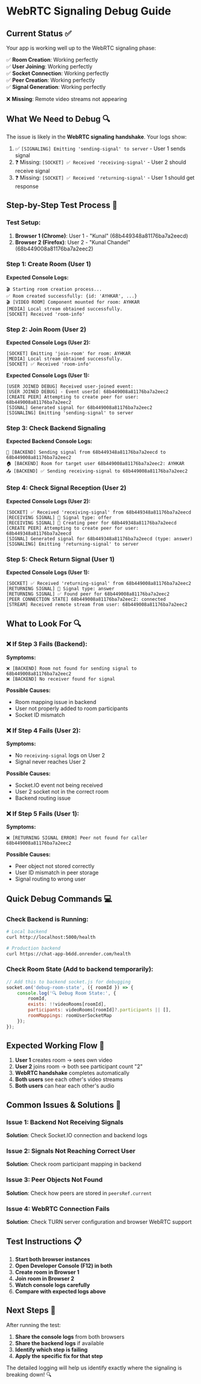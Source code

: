 # WebRTC Signaling Debug Guide

## Current Status ✅
Your app is working well up to the WebRTC signaling phase:

✅ **Room Creation**: Working perfectly  
✅ **User Joining**: Working perfectly  
✅ **Socket Connection**: Working perfectly  
✅ **Peer Creation**: Working perfectly  
✅ **Signal Generation**: Working perfectly  

❌ **Missing**: Remote video streams not appearing

## What We Need to Debug 🔍

The issue is likely in the **WebRTC signaling handshake**. Your logs show:

1. ✅ `[SIGNALING] Emitting 'sending-signal' to server` - User 1 sends signal
2. ❓ Missing: `[SOCKET] ✅ Received 'receiving-signal'` - User 2 should receive signal  
3. ❓ Missing: `[SOCKET] ✅ Received 'returning-signal'` - User 1 should get response

## Step-by-Step Test Process 🧪

### Test Setup:
1. **Browser 1 (Chrome)**: User 1 - "Kunal" (68b449348a81176ba7a2eecd)
2. **Browser 2 (Firefox)**: User 2 - "Kunal Chandel" (68b449008a81176ba7a2eec2)

### Step 1: Create Room (User 1)
**Expected Console Logs:**
```
🎬 Starting room creation process...
✅ Room created successfully: {id: 'AYHKAR', ...}
🎬 [VIDEO ROOM] Component mounted for room: AYHKAR
[MEDIA] Local stream obtained successfully.
[SOCKET] Received 'room-info'
```

### Step 2: Join Room (User 2)  
**Expected Console Logs (User 2):**
```
[SOCKET] Emitting 'join-room' for room: AYHKAR
[MEDIA] Local stream obtained successfully.
[SOCKET] ✅ Received 'room-info'
```

**Expected Console Logs (User 1):**
```
[USER JOINED DEBUG] Received user-joined event:
[USER JOINED DEBUG] - Event userId: 68b449008a81176ba7a2eec2
[CREATE PEER] Attempting to create peer for user: 68b449008a81176ba7a2eec2
[SIGNAL] Generated signal for 68b449008a81176ba7a2eec2
[SIGNALING] Emitting 'sending-signal' to server
```

### Step 3: Check Backend Signaling
**Expected Backend Console Logs:**
```
📡 [BACKEND] Sending signal from 68b449348a81176ba7a2eecd to 68b449008a81176ba7a2eec2
🏠 [BACKEND] Room for target user 68b449008a81176ba7a2eec2: AYHKAR
📤 [BACKEND] ✅ Sending receiving-signal to 68b449008a81176ba7a2eec2
```

### Step 4: Check Signal Reception (User 2)
**Expected Console Logs (User 2):**
```
[SOCKET] ✅ Received 'receiving-signal' from 68b449348a81176ba7a2eecd
[RECEIVING SIGNAL] 📡 Signal type: offer
[RECEIVING SIGNAL] 🚀 Creating peer for 68b449348a81176ba7a2eecd
[CREATE PEER] Attempting to create peer for user: 68b449348a81176ba7a2eecd
[SIGNAL] Generated signal for 68b449348a81176ba7a2eecd (type: answer)
[SIGNALING] Emitting 'returning-signal' to server
```

### Step 5: Check Return Signal (User 1)
**Expected Console Logs (User 1):**
```
[SOCKET] ✅ Received 'returning-signal' from 68b449008a81176ba7a2eec2
[RETURNING SIGNAL] 📡 Signal type: answer
[RETURNING SIGNAL] ✅ Found peer for 68b449008a81176ba7a2eec2
[PEER CONNECTION STATE] 68b449008a81176ba7a2eec2: connected
[STREAM] Received remote stream from user: 68b449008a81176ba7a2eec2
```

## What to Look For 🔍

### ❌ If Step 3 Fails (Backend):
**Symptoms:**
```
❌ [BACKEND] Room not found for sending signal to 68b449008a81176ba7a2eec2
❌ [BACKEND] No receiver found for signal
```

**Possible Causes:**
- Room mapping issue in backend
- User not properly added to room participants
- Socket ID mismatch

### ❌ If Step 4 Fails (User 2):
**Symptoms:**
- No `receiving-signal` logs on User 2
- Signal never reaches User 2

**Possible Causes:**
- Socket.IO event not being received
- User 2 socket not in the correct room
- Backend routing issue

### ❌ If Step 5 Fails (User 1):
**Symptoms:**
```
❌ [RETURNING SIGNAL ERROR] Peer not found for caller 68b449008a81176ba7a2eec2
```

**Possible Causes:**
- Peer object not stored correctly
- User ID mismatch in peer storage
- Signal routing to wrong user

## Quick Debug Commands 💻

### Check Backend is Running:
```bash
# Local backend
curl http://localhost:5000/health

# Production backend  
curl https://chat-app-b6dd.onrender.com/health
```

### Check Room State (Add to backend temporarily):
```javascript
// Add this to backend socket.js for debugging
socket.on('debug-room-state', ({ roomId }) => {
    console.log('🔍 Debug Room State:', {
        roomId,
        exists: !!videoRooms[roomId],
        participants: videoRooms[roomId]?.participants || [],
        roomMappings: roomUserSocketMap
    });
});
```

## Expected Working Flow 🎯

1. **User 1** creates room → sees own video
2. **User 2** joins room → both see participant count "2"
3. **WebRTC handshake** completes automatically
4. **Both users** see each other's video streams
5. **Both users** can hear each other's audio

## Common Issues & Solutions 🔧

### Issue 1: Backend Not Receiving Signals
**Solution**: Check Socket.IO connection and backend logs

### Issue 2: Signals Not Reaching Correct User
**Solution**: Check room participant mapping in backend

### Issue 3: Peer Objects Not Found
**Solution**: Check how peers are stored in `peersRef.current`

### Issue 4: WebRTC Connection Fails
**Solution**: Check TURN server configuration and browser WebRTC support

## Test Instructions 📋

1. **Start both browser instances**
2. **Open Developer Console (F12) in both**
3. **Create room in Browser 1**
4. **Join room in Browser 2**
5. **Watch console logs carefully**
6. **Compare with expected logs above**

## Next Steps 🚀

After running the test:

1. **Share the console logs** from both browsers
2. **Share the backend logs** if available
3. **Identify which step is failing**
4. **Apply the specific fix for that step**

The detailed logging will help us identify exactly where the signaling is breaking down! 🔍